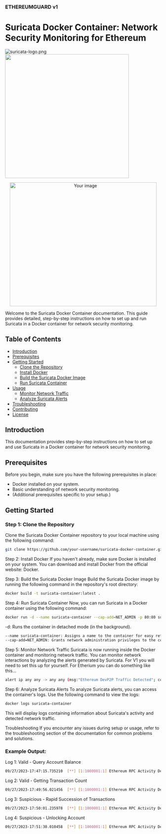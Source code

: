 ### ETHEREUMGUARD v1

# Suricata Docker Container: Network Security Monitoring for Ethereum

![suricata-logo.png](https://suricata.io/wp-content/uploads/2023/09/Logo-Suricata-vert-R.png)
<img src="https://suricata.io/wp-content/uploads/2023/09/Logo-Suricata-vert-R.png" width="400" height="400">

<p align="center">
  <img src="https://suricata.io/wp-content/uploads/2023/09/Logo-Suricata-vert-R.png" alt="Your image" width="475" height="400"/>
</p>


Welcome to the Suricata Docker Container documentation. This guide provides detailed, step-by-step instructions on how to set up and run Suricata in a Docker container for network security monitoring.

## Table of Contents

- [Introduction](#introduction)
- [Prerequisites](#prerequisites)
- [Getting Started](#getting-started)
  - [Clone the Repository](#step-1-clone-the-repository)
  - [Install Docker](#step-2-install-docker)
  - [Build the Suricata Docker Image](#step-3-build-the-suricata-docker-image)
  - [Run Suricata Container](#step-4-run-suricata-container)
- [Usage](#usage)
  - [Monitor Network Traffic](#step-5-monitor-network-traffic)
  - [Analyze Suricata Alerts](#step-6-analyze-suricata-alerts)
- [Troubleshooting](#troubleshooting)
- [Contributing](#contributing)
- [License](#license)

## Introduction

This documentation provides step-by-step instructions on how to set up and use Suricata in a Docker container for network security monitoring.

## Prerequisites

Before you begin, make sure you have the following prerequisites in place:

- Docker installed on your system.
- Basic understanding of network security monitoring.
- (Additional prerequisites specific to your setup.)

## Getting Started

### Step 1: Clone the Repository

Clone the Suricata Docker Container repository to your local machine using the following command:

```bash
git clone https://github.com/your-username/suricata-docker-container.git
```
Step 2: Install Docker
If you haven't already, make sure Docker is installed on your system. You can download and install Docker from the official website: Docker.

Step 3: Build the Suricata Docker Image
Build the Suricata Docker image by running the following command in the repository's root directory:

```bash
docker build -t suricata-container:latest .
```
Step 4: Run Suricata Container
Now, you can run Suricata in a Docker container using the following command:

```bash
docker run -d --name suricata-container --cap-add=NET_ADMIN -p 80:80 suricata-container:latest
```
-d: Runs the container in detached mode (in the background).
```bash
--name suricata-container: Assigns a name to the container for easy reference.
--cap-add=NET_ADMIN: Grants network administration privileges to the container.
```
Step 5: Monitor Network Traffic
Suricata is now running inside the Docker container and monitoring network traffic. You can monitor network interactions by analyzing the alerts generated by Suricata. For V1 you will need to set this up for yourself. For Etherium you can do something like this...
```bash
alert ip any any -> any any (msg:"Ethereum DevP2P Traffic Detected"; content:"|224 00 0 0|"; depth:4; sid:1000001;)
```

Step 6: Analyze Suricata Alerts
To analyze Suricata alerts, you can access the container's logs. Use the following command to view the logs:

```bash
docker logs suricata-container
```
This will display logs containing information about Suricata's activity and detected network traffic.

Troubleshooting
If you encounter any issues during setup or usage, refer to the troubleshooting section of the documentation for common problems and solutions.


### Example Output:

Log 1: Valid - Query Account Balance
```bash
09/27/2023-17:47:15.735210  [**] [1:1000001:1] Ethereum RPC Activity Detected [**] [Classification: Standard Query] [Priority: 3] {TCP} 192.168.1.101:51937 -> 203.0.113.25:8545
```
Log 2: Valid - Getting Transaction Count
```bash
09/27/2023-17:49:56.021456  [**] [1:1000001:1] Ethereum RPC Activity Detected [**] [Classification: Standard Query] [Priority: 3] {TCP} 192.168.1.103:51939 -> 203.0.113.25:8545
```
Log 3: Suspicious - Rapid Succession of Transactions
```bash
09/27/2023-17:50:01.235978  [**] [1:1000001:1] Ethereum RPC Activity Detected [**] [Classification: Potential Attack - Rapid Transactions] [Priority: 1] {TCP} 192.168.1.104:51940 -> 203.0.113.25:8545
```
Log 4: Suspicious - Unlocking Account
```bash
09/27/2023-17:51:30.010458  [**] [1:1000001:1] Ethereum RPC Activity Detected [**] [Classification: Potential Attack - Account Unlocking] [Priority: 1] {TCP} 192.168.1.105:51941 -> 203.0.113.25:8545
```
